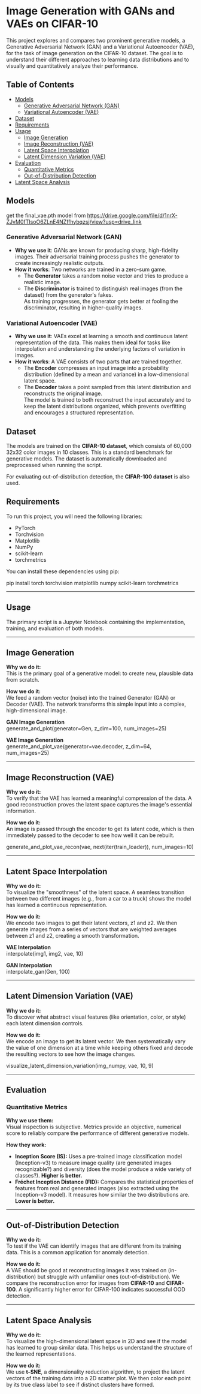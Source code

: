 # Image Generation with GANs and VAEs on CIFAR-10

This project explores and compares two prominent generative models, a Generative Adversarial Network (GAN) and a Variational Autoencoder (VAE), for the task of image generation on the CIFAR-10 dataset. The goal is to understand their different approaches to learning data distributions and to visually and quantitatively analyze their performance.

## Table of Contents

- [Models](#models)
  - [Generative Adversarial Network (GAN)](#generative-adversarial-network-gan)
  - [Variational Autoencoder (VAE)](#variational-autoencoder-vae)
- [Dataset](#dataset)
- [Requirements](#requirements)
- [Usage](#usage)
  - [Image Generation](#image-generation)
  - [Image Reconstruction (VAE)](#image-reconstruction-vae)
  - [Latent Space Interpolation](#latent-space-interpolation)
  - [Latent Dimension Variation (VAE)](#latent-dimension-variation-vae)
- [Evaluation](#evaluation)
  - [Quantitative Metrics](#quantitative-metrics)
  - [Out-of-Distribution Detection](#out-of-distribution-detection)
- [Latent Space Analysis](#latent-space-analysis)

## Models
get the final_vae.pth model from https://drive.google.com/file/d/1nrX-ZJvM0fTIsoO6ZLnE4NZffhybqzsj/view?usp=drive_link
### Generative Adversarial Network (GAN)

- **Why we use it**: GANs are known for producing sharp, high-fidelity images. Their adversarial training process pushes the generator to create increasingly realistic outputs.  
- **How it works**: Two networks are trained in a zero-sum game.  
  - The **Generator** takes a random noise vector and tries to produce a realistic image.  
  - The **Discriminator** is trained to distinguish real images (from the dataset) from the generator's fakes.  
  As training progresses, the generator gets better at fooling the discriminator, resulting in higher-quality images.  

### Variational Autoencoder (VAE)

- **Why we use it**: VAEs excel at learning a smooth and continuous latent representation of the data. This makes them ideal for tasks like interpolation and understanding the underlying factors of variation in images.  
- **How it works**: A VAE consists of two parts that are trained together.  
  - The **Encoder** compresses an input image into a probability distribution (defined by a mean and variance) in a low-dimensional latent space.  
  - The **Decoder** takes a point sampled from this latent distribution and reconstructs the original image.  
  The model is trained to both reconstruct the input accurately and to keep the latent distributions organized, which prevents overfitting and encourages a structured representation.  

## Dataset

The models are trained on the **CIFAR-10 dataset**, which consists of 60,000 32x32 color images in 10 classes. This is a standard benchmark for generative models. The dataset is automatically downloaded and preprocessed when running the script.  

For evaluating out-of-distribution detection, the **CIFAR-100 dataset** is also used.  

## Requirements

To run this project, you will need the following libraries:  

- PyTorch  
- Torchvision  
- Matplotlib  
- NumPy  
- scikit-learn  
- torchmetrics  

You can install these dependencies using pip:  

pip install torch torchvision matplotlib numpy scikit-learn torchmetrics  

---

## Usage

The primary script is a Jupyter Notebook containing the implementation, training, and evaluation of both models.  

---

## Image Generation

**Why we do it:**  
This is the primary goal of a generative model: to create new, plausible data from scratch.  

**How we do it:**  
We feed a random vector (noise) into the trained Generator (GAN) or Decoder (VAE). The network transforms this simple input into a complex, high-dimensional image.  

**GAN Image Generation**  
generate_and_plot(generator=Gen, z_dim=100, num_images=25)  

**VAE Image Generation**  
generate_and_plot_vae(generator=vae.decoder, z_dim=64, num_images=25)  

---

## Image Reconstruction (VAE)

**Why we do it:**  
To verify that the VAE has learned a meaningful compression of the data. A good reconstruction proves the latent space captures the image's essential information.  

**How we do it:**  
An image is passed through the encoder to get its latent code, which is then immediately passed to the decoder to see how well it can be rebuilt.  

generate_and_plot_vae_recon(vae, next(iter(train_loader)), num_images=10)  

---

## Latent Space Interpolation

**Why we do it:**  
To visualize the "smoothness" of the latent space. A seamless transition between two different images (e.g., from a car to a truck) shows the model has learned a continuous representation.  

**How we do it:**  
We encode two images to get their latent vectors, z1 and z2. We then generate images from a series of vectors that are weighted averages between z1 and z2, creating a smooth transformation.  

**VAE Interpolation**  
interpolate(img1, img2, vae, 10)  

**GAN Interpolation**  
interpolate_gan(Gen, 100)  

---

## Latent Dimension Variation (VAE)

**Why we do it:**  
To discover what abstract visual features (like orientation, color, or style) each latent dimension controls.  

**How we do it:**  
We encode an image to get its latent vector. We then systematically vary the value of one dimension at a time while keeping others fixed and decode the resulting vectors to see how the image changes.  

visualize_latent_dimension_variation(img_numpy, vae, 10, 9)  

---

## Evaluation

### Quantitative Metrics

**Why we use them:**  
Visual inspection is subjective. Metrics provide an objective, numerical score to reliably compare the performance of different generative models.  

**How they work:**  
- **Inception Score (IS):** Uses a pre-trained image classification model (Inception-v3) to measure image quality (are generated images recognizable?) and diversity (does the model produce a wide variety of classes?). **Higher is better.**  
- **Fréchet Inception Distance (FID):** Compares the statistical properties of features from real and generated images (also extracted using the Inception-v3 model). It measures how similar the two distributions are. **Lower is better.**  

---

## Out-of-Distribution Detection

**Why we do it:**  
To test if the VAE can identify images that are different from its training data. This is a common application for anomaly detection.  

**How we do it:**  
A VAE should be good at reconstructing images it was trained on (in-distribution) but struggle with unfamiliar ones (out-of-distribution). We compare the reconstruction error for images from **CIFAR-10** and **CIFAR-100**. A significantly higher error for CIFAR-100 indicates successful OOD detection.  

---

## Latent Space Analysis

**Why we do it:**  
To visualize the high-dimensional latent space in 2D and see if the model has learned to group similar data. This helps us understand the structure of the learned representations.  

**How we do it:**  
We use **t-SNE**, a dimensionality reduction algorithm, to project the latent vectors of the training data into a 2D scatter plot. We then color each point by its true class label to see if distinct clusters have formed.  
